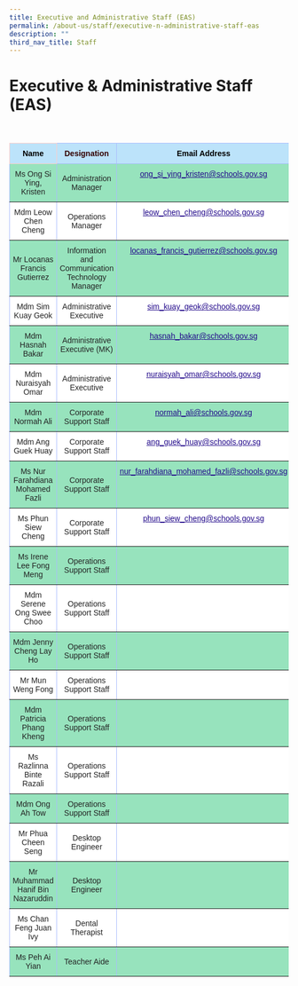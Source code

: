 ```yaml
---
title: Executive and Administrative Staff (EAS)
permalink: /about-us/staff/executive-n-administrative-staff-eas
description: ""
third_nav_title: Staff
---
```

Executive & Administrative Staff (EAS)
======================================

<br>

<style type="text/css">
.tg  {border-collapse:collapse;border-color:#aabcfe;border-spacing:0;}
.tg td{background-color:#e8edff;border-color:#aabcfe;border-style:solid;border-width:1px;color:#669;
  font-family:Arial, sans-serif;font-size:14px;overflow:hidden;padding:10px 5px;word-break:normal;}
.tg th{background-color:#b9c9fe;border-color:#aabcfe;border-style:solid;border-width:1px;color:#039;
  font-family:Arial, sans-serif;font-size:14px;font-weight:normal;overflow:hidden;padding:10px 5px;word-break:normal;}
.tg .tg-su6w{background-color:#97E3BD;border-color:inherit;color:#222;text-align:center;vertical-align:middle}
.tg .tg-g70e{background-color:#FFF;border-color:inherit;color:#21088A;font-weight:bold;text-align:center;text-decoration:underline;
  vertical-align:top}
.tg .tg-w3iq{background-color:#97e3bd;border-color:inherit;text-align:left;vertical-align:top}
.tg .tg-ll8o{background-color:#97E3BD;border-color:inherit;color:#222;text-align:center;vertical-align:top}
.tg .tg-zjnu{background-color:#97E3BD;border-color:inherit;color:#222;text-align:left;vertical-align:middle}
.tg .tg-o9eh{background-color:#97E3BD;border-color:inherit;color:#21088A;font-weight:bold;text-align:center;
  text-decoration:underline;vertical-align:top}
.tg .tg-oa0s{background-color:#BCE3FA;border-color:#ffccc9;color:#000000;font-weight:bold;text-align:center;vertical-align:top}
.tg .tg-ufz1{background-color:#BCE3FA;border-color:inherit;color:#330001;font-weight:bold;text-align:center;vertical-align:top}
.tg .tg-fkqm{background-color:#BCE3FA;border-color:inherit;color:#000000;font-weight:bold;text-align:center;vertical-align:top}
.tg .tg-gktn{background-color:#FFF;border-color:inherit;color:#222;text-align:center;vertical-align:middle}
.tg .tg-gct1{background-color:#FFF;border-color:inherit;color:#222;text-align:center;vertical-align:top}
.tg .tg-k81l{background-color:#FFF;border-color:inherit;color:#222;text-align:left;vertical-align:middle}
</style>
<table class="tg">
<thead>
  <tr>
    <th class="tg-oa0s">Name</th>
    <th class="tg-ufz1">Designation</th>
    <th class="tg-fkqm">Email Address</th>
  </tr>
</thead>
<tbody>
  <tr>
    <td class="tg-su6w"><span style="color:#222;background-color:#97E3BD">Ms Ong Si Ying, Kristen</span></td>
    <td class="tg-su6w"><span style="color:#222;background-color:#97E3BD">Administration Manager</span></td>
    <td class="tg-o9eh"><a href="mailto:ong_si_ying_kristen@schools.gov.sg"><span style="font-weight:500;text-decoration:underline;color:#21088A">ong_si_ying_kristen@schools.gov.sg</span></a></td>
  </tr>
  <tr>
    <td class="tg-gktn"><span style="color:#222;background-color:#FFF">Mdm Leow Chen Cheng</span></td>
    <td class="tg-gktn"><span style="color:#222;background-color:#FFF">Operations Manager</span></td>
    <td class="tg-g70e"><a href="mailto:leow_chen_cheng@schools.gov.sg"><span style="font-weight:500;text-decoration:underline;color:#21088A">leow_chen_cheng@schools.gov.sg</span></a></td>
  </tr>
  <tr>
    <td class="tg-su6w"><span style="color:#222;background-color:#97E3BD">Mr Locanas Francis Gutierrez</span></td>
    <td class="tg-su6w"><span style="color:#222;background-color:#97E3BD">Information and Communication Technology Manager</span></td>
    <td class="tg-o9eh"><a href="mailto:locanas_francis_gutierrez@moe.edu,sg"><span style="font-weight:500;text-decoration:underline;color:#21088A">locanas_francis_gutierrez@schools.gov.sg</span></a></td>
  </tr>
  <tr>
    <td class="tg-gktn"><span style="color:#222;background-color:#FFF">Mdm Sim Kuay Geok</span></td>
    <td class="tg-gktn"><span style="color:#222;background-color:#FFF">Administrative Executive</span></td>
    <td class="tg-g70e"><a href="mailto:sim_kuay_geok@schools.gov.sg"><span style="font-weight:500;text-decoration:underline;color:#21088A">sim_kuay_geok@schools.gov.sg</span></a></td>
  </tr>
  <tr>
    <td class="tg-su6w"><span style="color:#222;background-color:#97E3BD">Mdm Hasnah Bakar</span></td>
    <td class="tg-su6w"><span style="color:#222;background-color:#97E3BD">Administrative Executive (MK)</span></td>
    <td class="tg-o9eh"><a href="mailto:hasnah_bakar@schools.gov.sg"><span style="font-weight:500;text-decoration:underline;color:#21088A">hasnah_bakar@schools.gov.sg</span></a></td>
  </tr>
  <tr>
    <td class="tg-gktn"><span style="color:#222;background-color:#FFF">Mdm Nuraisyah Omar</span></td>
    <td class="tg-gktn"><span style="color:#222;background-color:#FFF">Administrative Executive</span></td>
    <td class="tg-g70e"><a href="mailto:nuraisyah_omar@schools.gov.sg"><span style="font-weight:500;text-decoration:underline;color:#21088A">nuraisyah_omar@schools.gov.sg</span></a></td>
  </tr>
  <tr>
    <td class="tg-su6w"><span style="color:#222;background-color:#97E3BD">Mdm Normah Ali</span></td>
    <td class="tg-su6w"><span style="color:#222;background-color:#97E3BD">Corporate Support Staff</span></td>
    <td class="tg-o9eh"><a href="mailto:normah_ali@schools.gov.sg"><span style="font-weight:500;text-decoration:underline;color:#21088A">normah_ali@schools.gov.sg</span></a></td>
  </tr>
  <tr>
    <td class="tg-gktn"><span style="color:#222;background-color:#FFF">Mdm Ang Guek Huay</span></td>
    <td class="tg-gktn"><span style="color:#222;background-color:#FFF">Corporate Support Staff</span></td>
    <td class="tg-g70e"><a href="mailto:ang_guek_huay@schools.gov.sg"><span style="font-weight:500;text-decoration:underline;color:#21088A">ang_guek_huay@schools.gov.sg</span></a></td>
  </tr>
  <tr>
    <td class="tg-su6w"><span style="color:#222;background-color:#97E3BD">Ms Nur Farahdiana Mohamed Fazli</span></td>
    <td class="tg-su6w"><span style="color:#222;background-color:#97E3BD">Corporate Support Staff</span></td>
    <td class="tg-o9eh"><a href="mailto:nur_farahdiana_mohamed_fazli@schools.gov.sg"><span style="font-weight:500;text-decoration:underline;color:#21088A">nur_farahdiana_mohamed_fazli@schools.gov.sg</span></a></td>
  </tr>
  <tr>
    <td class="tg-gktn"><span style="color:#222;background-color:#FFF">Ms Phun Siew Cheng</span><br></td>
    <td class="tg-gktn"><span style="color:#222;background-color:#FFF">Corporate Support Staff</span><br></td>
    <td class="tg-g70e"><a href="mailto:phun_siew_cheng@schools.gov.sg"><span style="font-weight:500;text-decoration:underline;color:#21088A">phun_siew_cheng@schools.gov.sg</span></a><br></td>
  </tr>
  <tr>
    <td class="tg-su6w"><span style="color:#222;background-color:#97E3BD">Ms Irene Lee Fong Meng</span></td>
    <td class="tg-su6w"><span style="color:#222;background-color:#97E3BD">Operations Support Staff</span><br></td>
    <td class="tg-ll8o"></td>
  </tr>
  <tr>
    <td class="tg-gktn"><span style="color:#222;background-color:#FFF">Mdm Serene Ong Swee Choo</span></td>
    <td class="tg-gktn"><span style="color:#222;background-color:#FFF">Operations Support Staff</span><br></td>
    <td class="tg-gct1"></td>
  </tr>
  <tr>
    <td class="tg-su6w"><span style="color:#222;background-color:#97E3BD">Mdm Jenny Cheng Lay Ho</span></td>
    <td class="tg-su6w"><span style="color:#222;background-color:#97E3BD">Operations Support Staff</span><br></td>
    <td class="tg-ll8o"></td>
  </tr>
  <tr>
    <td class="tg-gktn"><span style="color:#222;background-color:#FFF">Mr Mun Weng Fong</span></td>
    <td class="tg-gktn"><span style="color:#222;background-color:#FFF">Operations Support Staff</span></td>
    <td class="tg-gktn"></td>
  </tr>
  <tr>
    <td class="tg-su6w"><span style="color:#222;background-color:#97E3BD">Mdm Patricia Phang Kheng</span></td>
    <td class="tg-su6w"><span style="color:#222;background-color:#97E3BD">Operations Support Staff</span></td>
    <td class="tg-su6w"></td>
  </tr>
  <tr>
    <td class="tg-gktn"><span style="color:#222;background-color:#FFF"> Ms Razlinna Binte Razali</span></td>
    <td class="tg-gktn"><span style="color:#222;background-color:#FFF"> Operations Support Staff</span></td>
    <td class="tg-k81l"><span style="color:#222;background-color:#FFF"> </span></td>
  </tr>
  <tr>
    <td class="tg-su6w"><span style="color:#222;background-color:#97E3BD"> Mdm Ong Ah Tow</span></td>
    <td class="tg-su6w"><span style="color:#222;background-color:#97E3BD"> Operations Support Staff</span></td>
    <td class="tg-zjnu"><span style="color:#222;background-color:#97E3BD"> </span></td>
  </tr>
  <tr>
    <td class="tg-gktn"><span style="color:#222;background-color:#FFF">Mr Phua Cheen Seng</span></td>
    <td class="tg-gktn"><span style="color:#222;background-color:#FFF">Desktop Engineer</span></td>
    <td class="tg-gktn"></td>
  </tr>
  <tr>
    <td class="tg-su6w"><span style="color:#222;background-color:#97E3BD">Mr Muhammad Hanif Bin Nazaruddin</span></td>
    <td class="tg-su6w"><span style="color:#222;background-color:#97E3BD">Desktop Engineer</span><br></td>
    <td class="tg-su6w"></td>
  </tr>
  <tr>
    <td class="tg-gktn"><span style="color:#222;background-color:#FFF">Ms Chan Feng Juan Ivy</span><br></td>
    <td class="tg-gktn"><span style="color:#222;background-color:#FFF">Dental Therapist</span><br></td>
    <td class="tg-k81l"><span style="color:#222;background-color:#FFF"> </span></td>
  </tr>
  <tr>
    <td class="tg-su6w"><span style="color:#222;background-color:#97E3BD">Ms Peh Ai Yian</span></td>
    <td class="tg-su6w"><span style="color:#222;background-color:#97E3BD">Teacher Aide</span></td>
    <td class="tg-w3iq"></td>
  </tr>
</tbody>
</table>